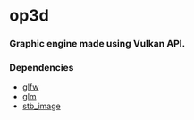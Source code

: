 # op3d
### Graphic engine made using Vulkan API.

### Dependencies
* [glfw](http://www.glfw.org/)
* [glm](http://glm.g-truc.net/0.9.8/index.html)
* [stb_image](https://github.com/nothings/stb)
